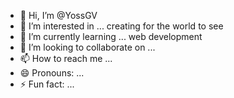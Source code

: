 - 👋 Hi, I’m @YossGV
- 👀 I’m interested in ... creating for the world to see
- 🌱 I’m currently learning ... web development
- 💞️ I’m looking to collaborate on ...
- 📫 How to reach me ...
- 😄 Pronouns: ...
- ⚡ Fun fact: ...

<!---
YossGV/YossGV is a ✨ special ✨ repository because its `README.md` (this file) appears on your GitHub profile.
You can click the Preview link to take a look at your changes.
--->
